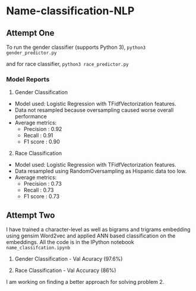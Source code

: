 # Name-classification-NLP

## Attempt One

To run the gender classifier (supports Python 3), `python3 gender_predictor.py`

and for race classifier, `python3 race_predictor.py`

### Model Reports

1. Gender Classification
* Model used: Logistic Regression with TFidfVectorization features.
* Data not resampled because oversampling caused worse overall performance
* Average metrics: 
  - Precision : 0.92      
  - Recall : 0.91    
  - F1 score : 0.90

2. Race Classification
* Model used: Logistic Regression with TFidfVectorization features.
* Data resampled using RandomOversampling as Hispanic data too low.
* Average metrics: 
  - Precision : 0.73    
  - Recall : 0.73    
  - F1 score : 0.73

## Attempt Two

I have trained a character-level as well as bigrams and trigrams embedding using gensim Word2vec and applied ANN based classification on the embeddings. All the code is in the IPython notebook `name_classifcation.ipynb`

1. Gender Classification - Val Acuracy (97.6%)

2. Race Classification - Val Accuracy (86%)

I am working on finding a better approach for solving problem 2.
